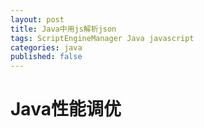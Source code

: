 ```yaml
---
layout: post
title: Java中用js解析json
tags: ScriptEngineManager Java javascript
categories: java
published: false
---
```


# Java性能调优
